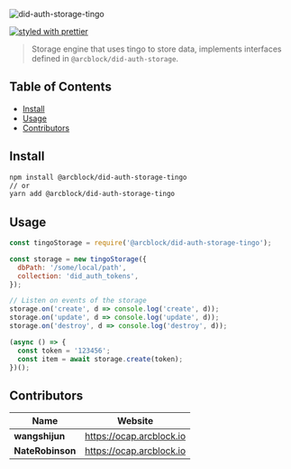 ![did-auth-storage-tingo](https://www.arcblock.io/.netlify/functions/badge/?text=did-auth-storage-tingo)

[![styled with prettier](https://img.shields.io/badge/styled_with-prettier-ff69b4.svg)](https://github.com/prettier/prettier)

> Storage engine that uses tingo to store data, implements interfaces defined in `@arcblock/did-auth-storage`.


## Table of Contents

* [Install](#install)
* [Usage](#usage)
* [Contributors](#contributors)


## Install

```sh
npm install @arcblock/did-auth-storage-tingo
// or
yarn add @arcblock/did-auth-storage-tingo
```


## Usage

```js
const tingoStorage = require('@arcblock/did-auth-storage-tingo');

const storage = new tingoStorage({
  dbPath: '/some/local/path',
  collection: 'did_auth_tokens',
});

// Listen on events of the storage
storage.on('create', d => console.log('create', d));
storage.on('update', d => console.log('update', d));
storage.on('destroy', d => console.log('destroy', d));

(async () => {
  const token = '123456';
  const item = await storage.create(token);
})();
```


## Contributors

| Name             | Website                    |
| ---------------- | -------------------------- |
| **wangshijun**   | <https://ocap.arcblock.io> |
| **NateRobinson** | <https://ocap.arcblock.io> |
